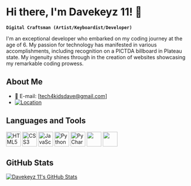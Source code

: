 # Hi there, I'm Davekeyz 11! 👋
**`Digital Craftsman (Artist/Keyboardist/Developer)`**

I'm an exceptional developer who embarked on my coding journey at the age of 6. My passion for technology has manifested in various accomplishments, including recognition on a PICTDA billboard in Plateau state. My ingenuity shines through in the creation of websites showcasing my remarkable coding prowess.

## About Me
- 📧 E-mail: [tech4kidsdave@gmail.com]
- [![Location](https://img.shields.io/badge/Location-Flat%209%2C%2052%20Mulgrave%20Road%2C%20Sutton%2C%20UK-blue)](location.md)


## Languages and Tools
<p>
    <img src="https://img.icons8.com/color/48/000000/html-5.png" alt="HTML5" width="40" height="40"/>
    <img src="https://img.icons8.com/color/48/000000/css3.png" alt="CSS3" width="40" height="40"/>
    <img src="https://img.icons8.com/color/48/000000/javascript.png" alt="JavaScript" width="40" height="40"/>
    <img src="https://img.icons8.com/color/48/000000/python.png" alt="Python" width="40" height="40"/>
    <img src="https://img.icons8.com/color/48/000000/pycharm.png" alt="PyCharm" width="40" height="40"/>
    <img src="https://img.icons8.com/color/48/000000/git.png" width="40" height="40"/>
    <img src="https://img.icons8.com/color/48/000000/github.png" width="40" height="40"/>
</p>

## GitHub Stats
[![Davekeyz 11's GitHub Stats](https://github-readme-stats.vercel.app/api?username=Davekeyz11&show_icons=true&theme=radical)](https://github.com/Davekeyz11)
